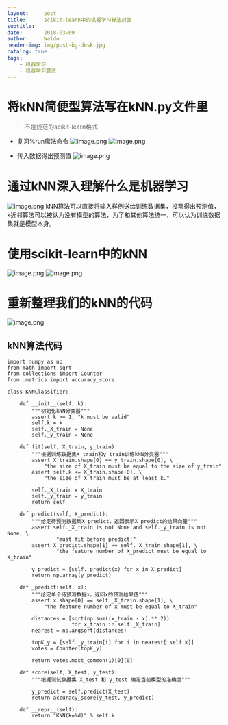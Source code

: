 ```yaml
---
layout:     post
title:      scikit-learn中的机器学习算法封装
subtitle:   
date:       2018-03-09
author:     Waldo
header-img: img/post-bg-desk.jpg
catalog: true
tags:
    - 机器学习
    - 机器学习算法
---
```


# 将kNN简便型算法写在kNN.py文件里
> 不是规范的scikit-learn格式

* 复习%run魔法命令
![image.png](https://upload-images.jianshu.io/upload_images/7216746-331e315282507fb4.png?imageMogr2/auto-orient/strip%7CimageView2/2/w/1240)
![image.png](https://upload-images.jianshu.io/upload_images/7216746-b6c2ffb8b294f8d4.png?imageMogr2/auto-orient/strip%7CimageView2/2/w/1240)

* 传入数据得出预测值
![image.png](https://upload-images.jianshu.io/upload_images/7216746-a31e152ee135c1f7.png?imageMogr2/auto-orient/strip%7CimageView2/2/w/1240)

# 通过kNN深入理解什么是机器学习
![image.png](https://upload-images.jianshu.io/upload_images/7216746-74629914a74cda96.png?imageMogr2/auto-orient/strip%7CimageView2/2/w/1240)
kNN算法可以直接将输入样例送给训练数据集，投票得出预测值，k近邻算法可以被认为没有模型的算法，为了和其他算法统一，可以认为训练数据集就是模型本身。

# 使用scikit-learn中的kNN
![image.png](https://upload-images.jianshu.io/upload_images/7216746-2739c39f93932042.png?imageMogr2/auto-orient/strip%7CimageView2/2/w/1240)
![image.png](https://upload-images.jianshu.io/upload_images/7216746-daf1e84e975d7f2b.png?imageMogr2/auto-orient/strip%7CimageView2/2/w/1240)


# 重新整理我们的kNN的代码
![image.png](https://upload-images.jianshu.io/upload_images/7216746-4717615eeca6adf1.png?imageMogr2/auto-orient/strip%7CimageView2/2/w/1240)

## **kNN算法代码**
```
import numpy as np
from math import sqrt
from collections import Counter
from .metrics import accuracy_score

class KNNClassifier:

    def __init__(self, k):
        """初始化kNN分类器"""
        assert k >= 1, "k must be valid"
        self.k = k
        self._X_train = None
        self._y_train = None

    def fit(self, X_train, y_train):
        """根据训练数据集X_train和y_train训练kNN分类器"""
        assert X_train.shape[0] == y_train.shape[0], \
            "the size of X_train must be equal to the size of y_train"
        assert self.k <= X_train.shape[0], \
            "the size of X_train must be at least k."

        self._X_train = X_train
        self._y_train = y_train
        return self

    def predict(self, X_predict):
        """给定待预测数据集X_predict，返回表示X_predict的结果向量"""
        assert self._X_train is not None and self._y_train is not None, \
                "must fit before predict!"
        assert X_predict.shape[1] == self._X_train.shape[1], \
                "the feature number of X_predict must be equal to X_train"

        y_predict = [self._predict(x) for x in X_predict]
        return np.array(y_predict)

    def _predict(self, x):
        """给定单个待预测数据x，返回x的预测结果值"""
        assert x.shape[0] == self._X_train.shape[1], \
            "the feature number of x must be equal to X_train"

        distances = [sqrt(np.sum((x_train - x) ** 2))
                     for x_train in self._X_train]
        nearest = np.argsort(distances)

        topK_y = [self._y_train[i] for i in nearest[:self.k]]
        votes = Counter(topK_y)

        return votes.most_common(1)[0][0]

    def score(self, X_test, y_test):
        """根据测试数据集 X_test 和 y_test 确定当前模型的准确度"""

        y_predict = self.predict(X_test)
        return accuracy_score(y_test, y_predict)

    def __repr__(self):
        return "KNN(k=%d)" % self.k



```
